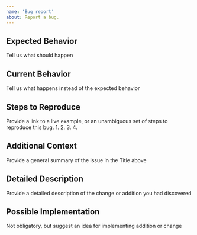 ```yaml
---
name: 'Bug report'
about: Report a bug.
---
```


## Expected Behavior

Tell us what should happen

## Current Behavior

Tell us what happens instead of the expected behavior

## Steps to Reproduce

Provide a link to a live example, or an unambiguous set of steps to
reproduce this bug. 1. 2. 3. 4.

## Additional Context

Provide a general summary of the issue in the Title above

## Detailed Description

Provide a detailed description of the change or addition you had discovered

## Possible Implementation

Not obligatory, but suggest an idea for implementing addition or change
